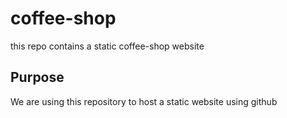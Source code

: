 # coffee-shop
this repo contains a static coffee-shop website

## Purpose
We are using this repository to host a static website using github
